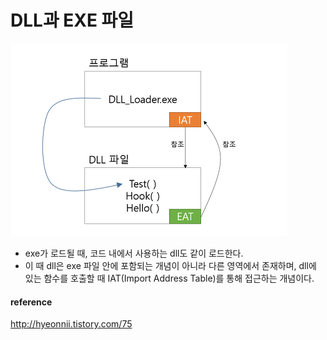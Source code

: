 # DLL과 EXE 파일

![](../../../images/reverse_engineering/2.PNG)

* exe가 로드될 때, 코드 내에서 사용하는 dll도 같이 로드한다.
* 이 때 dll은 exe 파일 안에 포함되는 개념이 아니라 다른 영역에서 존재하며, dll에 있는 함수를 호출할 때 IAT(Import Address Table)를 통해 접근하는 개념이다.


#### reference
http://hyeonnii.tistory.com/75